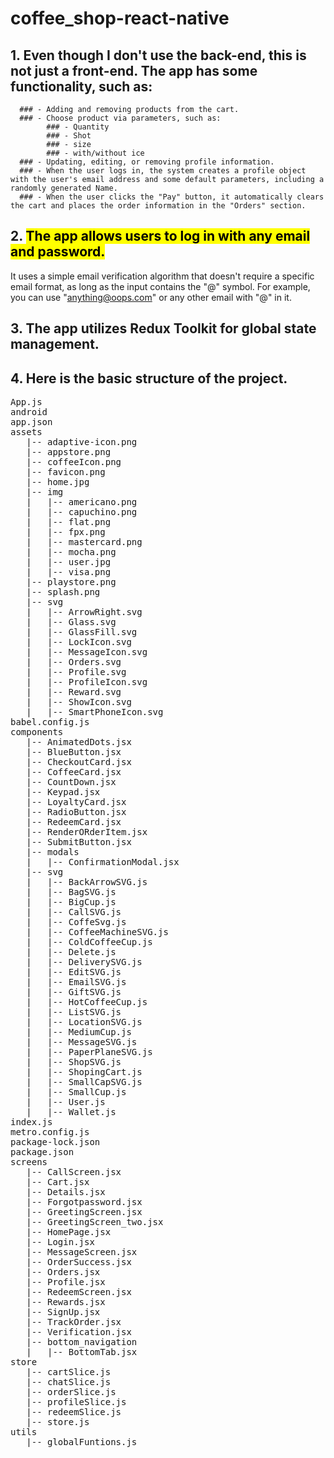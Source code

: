 # coffee_shop-react-native
   ## 1. Even though I don't use the back-end, this is not just a front-end. The app has some functionality, such as: 
      ### - Adding and removing products from the cart.
      ### - Choose product via parameters, such as:
            ### - Quantity
            ### - Shot
            ### - size
            ### - with/without ice
      ### - Updating, editing, or removing profile information.
      ### - When the user logs in, the system creates a profile object with the user's email address and some default parameters, including a randomly generated Name.
      ### - When the user clicks the "Pay" button, it automatically clears the cart and places the order information in the "Orders" section.
  
   ## 2. <mark>The app allows users to log in with any email and password. </mark>
   It uses a simple email verification algorithm that doesn't require a specific email format, 
   as long as the input contains the "@" symbol. For example, you can use "anything@oops.com" or 
   any other email with "@" in it.

   ## 3. The app utilizes Redux Toolkit for global state management. 
   ## 4. Here is the basic structure of the project.
<pre>
App.js
android
app.json
assets
   |-- adaptive-icon.png
   |-- appstore.png
   |-- coffeeIcon.png
   |-- favicon.png
   |-- home.jpg
   |-- img
   |   |-- americano.png
   |   |-- capuchino.png
   |   |-- flat.png
   |   |-- fpx.png
   |   |-- mastercard.png
   |   |-- mocha.png
   |   |-- user.jpg
   |   |-- visa.png
   |-- playstore.png
   |-- splash.png
   |-- svg
   |   |-- ArrowRight.svg
   |   |-- Glass.svg
   |   |-- GlassFill.svg
   |   |-- LockIcon.svg
   |   |-- MessageIcon.svg
   |   |-- Orders.svg
   |   |-- Profile.svg
   |   |-- ProfileIcon.svg
   |   |-- Reward.svg
   |   |-- ShowIcon.svg
   |   |-- SmartPhoneIcon.svg
babel.config.js
components
   |-- AnimatedDots.jsx
   |-- BlueButton.jsx
   |-- CheckoutCard.jsx
   |-- CoffeeCard.jsx
   |-- CountDown.jsx
   |-- Keypad.jsx
   |-- LoyaltyCard.jsx
   |-- RadioButton.jsx
   |-- RedeemCard.jsx
   |-- RenderORderItem.jsx
   |-- SubmitButton.jsx
   |-- modals
   |   |-- ConfirmationModal.jsx
   |-- svg
   |   |-- BackArrowSVG.js
   |   |-- BagSVG.js
   |   |-- BigCup.js
   |   |-- CallSVG.js
   |   |-- CoffeSvg.js
   |   |-- CoffeeMachineSVG.js
   |   |-- ColdCoffeeCup.js
   |   |-- Delete.js
   |   |-- DeliverySVG.js
   |   |-- EditSVG.js
   |   |-- EmailSVG.js
   |   |-- GiftSVG.js
   |   |-- HotCoffeeCup.js
   |   |-- ListSVG.js
   |   |-- LocationSVG.js
   |   |-- MediumCup.js
   |   |-- MessageSVG.js
   |   |-- PaperPlaneSVG.js
   |   |-- ShopSVG.js
   |   |-- ShopingCart.js
   |   |-- SmallCapSVG.js
   |   |-- SmallCup.js
   |   |-- User.js
   |   |-- Wallet.js
index.js
metro.config.js
package-lock.json
package.json
screens
   |-- CallScreen.jsx
   |-- Cart.jsx
   |-- Details.jsx
   |-- Forgotpassword.jsx
   |-- GreetingScreen.jsx
   |-- GreetingScreen_two.jsx
   |-- HomePage.jsx
   |-- Login.jsx
   |-- MessageScreen.jsx
   |-- OrderSuccess.jsx
   |-- Orders.jsx
   |-- Profile.jsx
   |-- RedeemScreen.jsx
   |-- Rewards.jsx
   |-- SignUp.jsx
   |-- TrackOrder.jsx
   |-- Verification.jsx
   |-- bottom_navigation
   |   |-- BottomTab.jsx
store
   |-- cartSlice.js
   |-- chatSlice.js
   |-- orderSlice.js
   |-- profileSlice.js
   |-- redeemSlice.js
   |-- store.js
utils
   |-- globalFuntions.js
</pre>
